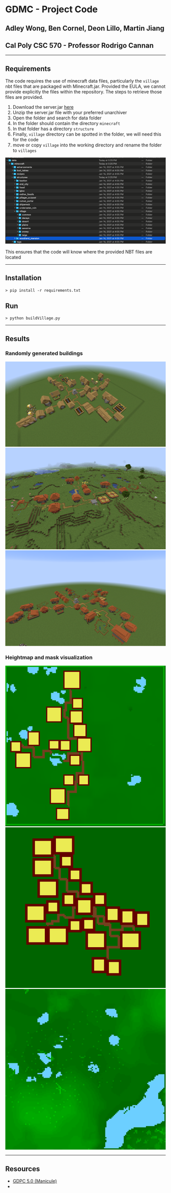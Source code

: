 # GDMC - Project Code

## Adley Wong, Ben Cornel, Deon Lillo, Martin Jiang
## Cal Poly CSC 570 - Professor Rodrigo Cannan
---
## Requirements
The code requires the use of minecraft data files, particularly the `village` nbt files that are packaged with Minecraft.jar. Provided the EULA, we cannot provide explicitly the files within the repository. The steps to retrieve those files are provided.

1. Download the server.jar [here](https://launcher.mojang.com/v1/objects/1b557e7b033b583cd9f66746b7a9ab1ec1673ced/server.jar)
2. Unzip the server.jar file with your preferred unarchiver
3. Open the folder and search for data folder
4. In the folder should contain the directory `minecraft`
5. In that folder has a directory `structure`
6. Finally, `village` directory can be spotted in the folder, we will need this for the code
7. move or copy `village` into the working directory and rename the folder to `villages`

![here](images/Screen%20Shot%202022-06-05%20at%206.44.37%20PM.png)

This ensures that the code will know where the provided NBT files are located

---
## Installation
```
> pip install -r requirements.txt
```

## Run
```
> python buildVillage.py
```
---

## Results

### Randomly generated buildings
![](images/2022-06-05_12.49.42.png)
![](images/2022-06-05_17.23.21.png)
![](images/unknown.png)

### Heightmap and mask visualization
![](images/tmph_9sauq3.png)
![](images/tmpqgd_zols_2.png)
![](images/tmpxsbqe216.png)

---
## Resources
+ [GDPC 5.0 (Manicule)](https://github.com/nilsgawlik/gdmc_http_client_python)
+ 
